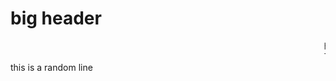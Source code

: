 <h1> big header  </h1>

<body>
  <marquee> hellwo </marquee>
  <br>
  <marquee>This is basic example of marquee</marquee>
<p1>this is a random line </p1>

</body>
